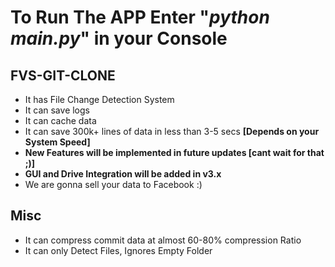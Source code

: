 
# __To Run The APP Enter "<span style="color:blue">__*python main.py*__</span>" in your Console__

## FVS-GIT-CLONE

* It has File Change Detection System
* It can save logs
* It can cache data
* It can save 300k+ lines of data in less than 3-5 secs __[Depends on your System Speed]__
* __New Features will be implemented in future updates [cant wait for that ;)]__
* __GUI and Drive Integration will be added in v3.x__
* We are gonna sell your data to Facebook :)


## Misc
* It can compress commit data at almost 60-80% compression Ratio
* It can only Detect Files, Ignores Empty Folder
